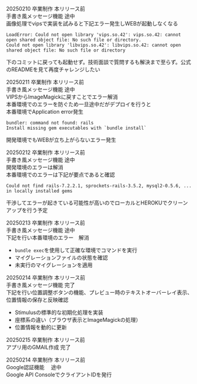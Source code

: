 20250210 卒業制作 本リリース前<br>
手書き風メッセージ機能 途中<br>
画像処理でvipsで実装を試みると下記エラー発生しWEBが起動しなくなる<br>
```
LoadError: Could not open library 'vips.so.42': vips.so.42: cannot open shared object file: No such file or directory.
Could not open library 'libvips.so.42': libvips.so.42: cannot open shared object file: No such file or directory
```
下のコミットに戻っても起動せず。技術面談で質問するも解決まで至らず。公式のREADMEを見て再度チャレンジしたい<br>

20250211 卒業制作 本リリース前<br>
手書き風メッセージ機能 途中<br>
VIPSからImageMagickに戻すことでエラー解消<br>
本番環境でのエラーを防ぐため一旦途中だがデプロイを行うと<br>
本番環境でApplication error発生<br>
```
bundler: command not found: rails
Install missing gem executables with `bundle install`
```
開発環境でもWEBが立ち上がらないエラー発生<br>

20250212 卒業制作 本リリース前<br>
手書き風メッセージ機能 途中<br>
開発環境のエラーは解消<br>
本番環境でのエラーは下記が要点であると確認<br>
```
Could not find rails-7.2.2.1, sprockets-rails-3.5.2, mysql2-0.5.6, ... in locally installed gems
```
干渉してエラーが起きている可能性が高いのでローカルとHEROKUでクリーンアップを行う予定<br>

20250213 卒業制作 本リリース前<br>
手書き風メッセージ機能 途中<br>
下記を行い本番環境のエラー　解消<br>
- `bundle exec`を使用して正確な環境でコマンドを実行
- マイグレーションファイルの状態を確認
- 未実行のマイグレーションを適用<br>


20250214 卒業制作 本リリース前<br>
手書き風メッセージ機能 完了<br>
下記を行い位置調整ボタンの機能、プレビュー時のテキストオーバーレイ表示、位置情報の保存と反映確認<br>
- Stimulusの標準的な初期化処理を実装
- 座標系の違い（ブラウザ表示とImageMagickの処理）
- 位置情報を動的に更新<br>

20250215 卒業制作 本リリース前<br>
アプリ用のGMAIL作成 完了<br>

20250214 卒業制作 本リリース前<br>
Google認証機能 　途中<br>
Google API ConsoleでクライアントIDを発行<br>